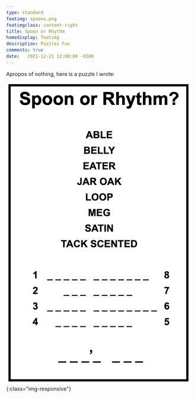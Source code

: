 ```yaml
---
type: standard
featimg: spoons.png
featimgclass: content-right
title: Spoon or Rhythm
homedisplay: featimg
description: Puzzles Fun
comments: true
date:   2021-12-21 12:00:00 -0500
---
```

Apropos of nothing, here is a puzzle I wrote:

 ![Spoon or Rhythm](/img/spoon-or-rhythm.png){:class="img-responsive"}
